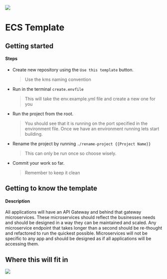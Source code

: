 ![](https://s3-us-west-2.amazonaws.com/assets.kyani.net/github/Screenshot+from+2019-11-20+14-40-24.png)
# ECS Template

## Getting started
#### Steps
- Create new repository using the ```Use this template``` button.
  > Use the kms naming convention
- Run in the terminal ```create.envfile ```
  > This will take the env.example.yml file and create a new one for you
- Run the project from the root.
  > You should see that it is running on the port specified in the environment file.
  > Once we have an environment running lets start building.
- Rename the project by running ```./rename-project {{Project Name}}```
  > This can only be run once so choose wisely.
- Commit your work so far.
  > Remember to keep it clean
  
## Getting to know the template
#### Description

All applications will have an API Gateway and behind that gateway microservices.  These microservices should reflect the businesses needs and should be designed in a way they can be maintained and scaled.  Any microservice endpoint that takes longer than a second should be re-thought and refactored to run the quickest possible.  Microservices will not be specific to any app and should be designed as if all applications will be accessing them.

## Where this will fit in
![](https://s3-us-west-2.amazonaws.com/assets.kyani.net/github/kms_architecture.png)
